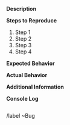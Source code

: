 **Description**
<!--- Please give a short description of the issue here -->


**Steps to Reproduce**
<!--- Provide all the steps necessary to reproduce the problem -->
1. Step 1
2. Step 2
3. Step 3
4. Step 4


**Expected Behavior**
<!--- Tell us what should happen -->


**Actual Behavior**
<!--- Tell us what happens instead -->


**Additional Information**
<!--- Please provide any additional information here -->


**Console Log**
<!--- If you received an error in the development console or on screen, please post it in the space below -->
```

```

/label ~Bug